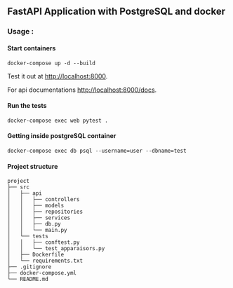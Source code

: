 
## FastAPI Application with PostgreSQL and docker

### Usage :

#### Start containers

```docker
docker-compose up -d --build 
```

Test it out at [http://localhost:8000](http://localhost:8000).

For api documentations  [http://localhost:8000/docs](http://localhost:8000/docs).

#### Run the tests

```docker
docker-compose exec web pytest . 
```

#### Getting inside postgreSQL container

```docker
docker-compose exec db psql --username=user --dbname=test 
```

#### Project structure

```
project
├── src
│   ├── api
│   │   ├── controllers
│   │   ├── models
│   │   ├── repositories
│   │   ├── services
│   │   ├── db.py
│   │   └── main.py
│   └── tests
│   │   ├── conftest.py
│   │   └── test_apparaisors.py
│   ├── Dockerfile
│   └── requirements.txt
├── .gitignore
├── docker-compose.yml
└── README.md
```
